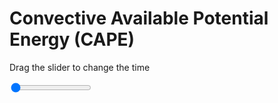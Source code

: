 <h1>Convective Available Potential Energy (CAPE)</h1>
<p>Drag the slider to change the time</p>

<div class="slidecontainer">
<input oninput='setImage(this)' class="slider" type="range" min="0" max="19" value="0" step="1" />
<img id='img'/>
</div>

<script>
var img = document.getElementById('img');
var img_array = ['/assets/images/synoptic_maps/cape_map06.png', 
                 '/assets/images/synoptic_maps/cape_map08.png',
                 '/assets/images/synoptic_maps/cape_map10.png',
                 '/assets/images/synoptic_maps/cape_map12.png',
                 '/assets/images/synoptic_maps/cape_map14.png',
                 '/assets/images/synoptic_maps/cape_map16.png',
                 '/assets/images/synoptic_maps/cape_map18.png',
                 '/assets/images/synoptic_maps/cape_map20.png',
                 '/assets/images/synoptic_maps/cape_map22.png',
                 '/assets/images/synoptic_maps/cape_map24.png',
                 '/assets/images/synoptic_maps/cape_map26.png',
                 '/assets/images/synoptic_maps/cape_map28.png',
                 '/assets/images/synoptic_maps/cape_map30.png',
                 '/assets/images/synoptic_maps/cape_map32.png',
                 '/assets/images/synoptic_maps/cape_map34.png',
                 '/assets/images/synoptic_maps/cape_map36.png',
                 '/assets/images/synoptic_maps/cape_map38.png',
                 '/assets/images/synoptic_maps/cape_map40.png',
                 '/assets/images/synoptic_maps/cape_map44.png',
                 '/assets/images/synoptic_maps/cape_map48.png'];
function setImage(obj)
{
        var value = obj.value;
        img.src = img_array[value];
    
}
</script>
